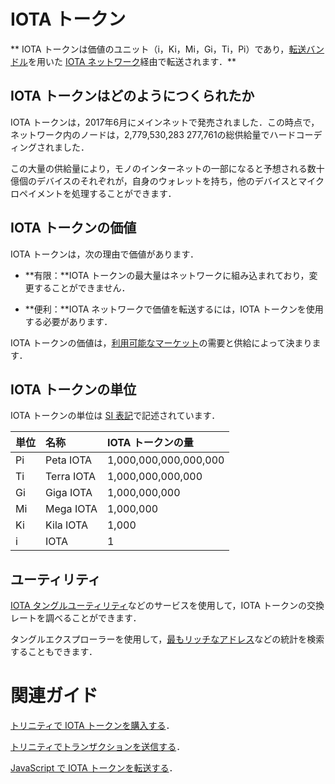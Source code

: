 # IOTA トークン
<!-- # The IOTA token -->

** IOTA トークンは価値のユニット（i，Ki，Mi，Gi，Ti，Pi）であり，[転送バンドル](../transactions/bundles.md)を用いた [IOTA ネットワーク](../network/iota-networks.md)経由で転送されます．**
<!-- **The IOTA token is a unit of value (i, Ki, Mi, Gi, Ti, Pi) that can be transferred over an [IOTA network](../network/iota-networks.md) in [transfer bundles](../transactions/bundles.md).** -->

## IOTA トークンはどのようにつくられたか
<!-- ## How the IOTA token was created -->

IOTA トークンは，2017年6月にメインネットで発売されました．この時点で，ネットワーク内のノードは，2,779,530,283 277,761の総供給量でハードコーディングされました．
<!-- The IOTA token was launched on the Mainnet in June 2017. At this point, the nodes in the network were hard-coded with a total supply of 2,779,530,283 277,761. -->

この大量の供給量により，モノのインターネットの一部になると予想される数十億個のデバイスのそれぞれが，自身のウォレットを持ち，他のデバイスとマイクロペイメントを処理することができます．
<!-- This large supply allows each of the billions of devices, which are expected to be a part of the Internet of Things, to have its own wallet and transact micropayments with other devices. -->

## IOTA トークンの価値
<!-- ## Value of the IOTA token -->

IOTA トークンは，次の理由で価値があります．
<!-- The IOTA token is valuable for the following reasons: -->

- **有限：**IOTA トークンの最大量はネットワークに組み込まれており，変更することができません．
<!-- - **It's finite:** The maximum number of IOTA tokens is built into the network and can't ever be changed -->
- **便利：**IOTA ネットワークで価値を転送するには，IOTA トークンを使用する必要があります．
<!-- - **It's useful:** To transfer value in an IOTA network, you must use the IOTA token -->

IOTA トークンの価値は，[利用可能なマーケット](https://coinmarketcap.com/currencies/iota/#markets)の需要と供給によって決まります．
<!-- The value of the IOTA token is determined by supply and demand on any of the [available markets](https://coinmarketcap.com/currencies/iota/#markets). -->

## IOTA トークンの単位
<!-- ## Units of IOTA tokens -->

IOTA トークンの単位は [SI 表記](https://en.wikipedia.org/wiki/Metric_prefix)で記述されています．
<!-- Units of IOTA tokens are written in [SI notation](https://en.wikipedia.org/wiki/Metric_prefix). -->

| **単位** | **名称**    | **IOTA トークンの量**   |
| :------- | :---------- | :--------------------- |
| Pi       | Peta IOTA   | 1,000,000,000,000,000  |
| Ti       | Terra IOTA  | 1,000,000,000,000      |
| Gi       | Giga IOTA   | 1,000,000,000          |
| Mi       | Mega IOTA   | 1,000,000              |
| Ki       | Kila IOTA   | 1,000                  |
| i        | IOTA        | 1                      |

## ユーティリティ
<!-- ## Utilities -->

[IOTA タングルユーティリティ](https://utils.iota.org/currency-conversion)などのサービスを使用して，IOTA トークンの交換レートを調べることができます．
<!-- You can use a service such as [IOTA Tangle Utilities](https://utils.iota.org/currency-conversion) to find out the exchange rate of IOTA tokens. -->

タングルエクスプローラーを使用して，[最もリッチなアドレス](https://thetangle.org/statistics/richest-addresses)などの統計を検索することもできます．
<!-- You can also use a Tangle explorer to search for statistics such as the [richest addresses](https://thetangle.org/statistics/richest-addresses). -->

# 関連ガイド
<!-- ## Related guides -->

[トリニティで IOTA トークンを購入する](root://wallets/0.1/trinity/how-to-guides/buy-iota.md)．
<!-- [Buy IOTA tokens in Trinity](root://wallets/0.1/trinity/how-to-guides/buy-iota.md). -->

[トリニティでトランザクションを送信する](root://wallets/0.1/trinity/how-to-guides/send-a-transaction.md)．
<!-- [Send a transaction in Trinity](root://wallets/0.1/trinity/how-to-guides/send-a-transaction.md). -->

[JavaScript で IOTA トークンを転送する](root://client-libraries/0.1/how-to-guides/js/transfer-iota-tokens.md)．
<!-- [Transfer IOTA tokens in JavaScript](root://client-libraries/0.1/how-to-guides/js/transfer-iota-tokens.md). -->
